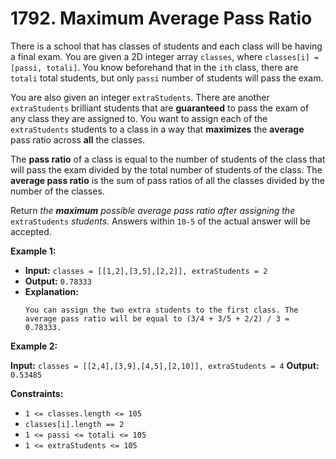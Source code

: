 # 1792. Maximum Average Pass Ratio

There is a school that has classes of students and each class will be having a final exam. You are given a 2D integer array `classes`, where `classes[i] = [passi, totali]`. You know beforehand that in the `ith` class, there are `totali` total students, but only `passi` number of students will pass the exam.

You are also given an integer `extraStudents`. There are another `extraStudents` brilliant students that are **guaranteed** to pass the exam of any class they are assigned to. You want to assign each of the `extraStudents` students to a class in a way that **maximizes** the **average** pass ratio across **all** the classes.

The **pass ratio** of a class is equal to the number of students of the class that will pass the exam divided by the total number of students of the class. The **average pass ratio** is the sum of pass ratios of all the classes divided by the number of the classes.

Return _the **maximum** possible average pass ratio after assigning the_ `extraStudents` _students._ Answers within `10-5` of the actual answer will be accepted.

**Example 1:**

* **Input:** `classes = [[1,2],[3,5],[2,2]], extraStudents = 2`
* **Output:** `0.78333`
* **Explanation:**
  ```
  You can assign the two extra students to the first class. The average pass ratio will be equal to (3/4 + 3/5 + 2/2) / 3 = 0.78333.
  ```

**Example 2:**

**Input:** `classes = [[2,4],[3,9],[4,5],[2,10]], extraStudents = 4`
**Output:** `0.53485`

**Constraints:**

*   `1 <= classes.length <= 105`
*   `classes[i].length == 2`
*   `1 <= passi <= totali <= 105`
*   `1 <= extraStudents <= 105`
